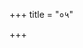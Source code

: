 +++
title = "०५"

+++


<div class="js_include " url="/vedAH/Rk/shAkalam/sUtram/AshvalAyanaH/gRhyam/mUlam/2/05/01_aparedyuranvaShTakyam.md"  newLevelForH1="3" includeTitle="true"  > </div>
   
<div class="js_include " url="/vedAH/Rk/shAkalam/sUtram/AshvalAyanaH/gRhyam/mUlam/2/05/02_tasyaiva_mAMsasya_prakalpya.md"  newLevelForH1="3" includeTitle="true"  > </div>
   
<div class="js_include " url="/vedAH/Rk/shAkalam/sUtram/AshvalAyanaH/gRhyam/mUlam/2/05/03_piNDapitRyajnakalpena.md"  newLevelForH1="3" includeTitle="true"  > </div>
   
<div class="js_include " url="/vedAH/Rk/shAkalam/sUtram/AshvalAyanaH/gRhyam/mUlam/2/05/04_hutvA_madhumanthavarjam_pit.md"  newLevelForH1="3" includeTitle="true"  > </div>

<div class="js_include " url="/vedAH/Rk/shAkalam/sUtram/AshvalAyanaH/gRhyam/mUlam/2/05/05_strIbhyashcha_surA_chAchAma.md"  newLevelForH1="3" includeTitle="true"  > </div>
   
<div class="js_include " url="/vedAH/Rk/shAkalam/sUtram/AshvalAyanaH/gRhyam/mUlam/2/05/06_karShUShveke_dvayoH_ShaTsu.md"  newLevelForH1="3" includeTitle="true"  > </div>
   
<div class="js_include " url="/vedAH/Rk/shAkalam/sUtram/AshvalAyanaH/gRhyam/mUlam/2/05/07_pUrvAsu_pitRbhyo_dadyAt.md"  newLevelForH1="3" includeTitle="true"  > </div>
   
<div class="js_include " url="/vedAH/Rk/shAkalam/sUtram/AshvalAyanaH/gRhyam/mUlam/2/05/08_aparAsu_strIbhyaH.md"  newLevelForH1="3" includeTitle="true"  > </div>
   
<div class="js_include " url="/vedAH/Rk/shAkalam/sUtram/AshvalAyanaH/gRhyam/mUlam/2/05/09_etena_mAghyAvarSham_proShTh.md"  newLevelForH1="3" includeTitle="true"  > </div>
   
<div class="js_include " url="/vedAH/Rk/shAkalam/sUtram/AshvalAyanaH/gRhyam/mUlam/2/05/10_mAsi_mAsi_chaivam.md"  newLevelForH1="3" includeTitle="true"  > </div>

<div class="js_include " url="/vedAH/Rk/shAkalam/sUtram/AshvalAyanaH/gRhyam/mUlam/2/05/11_navAvarAnbhojayet.md"  newLevelForH1="3" includeTitle="true"  > </div>
   
<div class="js_include " url="/vedAH/Rk/shAkalam/sUtram/AshvalAyanaH/gRhyam/mUlam/2/05/12_ayujo_vA.md"  newLevelForH1="3" includeTitle="true"  > </div>
   
<div class="js_include " url="/vedAH/Rk/shAkalam/sUtram/AshvalAyanaH/gRhyam/mUlam/2/05/13_yugmAn_vRddhipUrteShu.md"  newLevelForH1="3" includeTitle="true"  > </div>
   
<div class="js_include " url="/vedAH/Rk/shAkalam/sUtram/AshvalAyanaH/gRhyam/mUlam/2/05/14_ayugmAnitareShu.md"  newLevelForH1="3" includeTitle="true"  > </div>
   
<div class="js_include " url="/vedAH/Rk/shAkalam/sUtram/AshvalAyanaH/gRhyam/mUlam/2/05/15_pradaxiNamupachAro_yavaisti.md"  newLevelForH1="3" includeTitle="true"  > </div>
  
